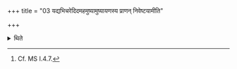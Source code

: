 +++
title = "03 यद्यभिचरेदिदमहमुष्यामुष्यायणस्य प्राणन् निवेष्टयामीति"

+++

<details><summary>थिते</summary>

3. If he is practicing black magic, he should press (the ground) by means of the heel of his right foot, with idamahamamuṣya...[^1]  


[^1]: Cf. MS I.4.7.
</details>
